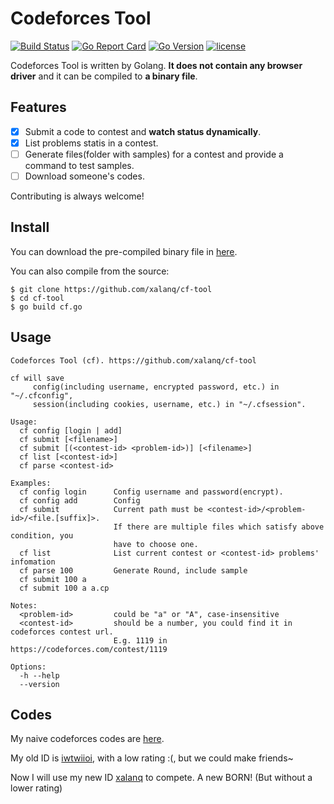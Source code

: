 # Codeforces Tool

[![Build Status](https://travis-ci.org/xalanq/cf-tool.svg?branch=master)](https://travis-ci.org/xalanq/cf-tool)
[![Go Report Card](https://goreportcard.com/badge/github.com/xalanq/cf-tool)](https://goreportcard.com/report/github.com/xalanq/cf-tool)
[![Go Version](https://img.shields.io/badge/go-%3E%3D1.6-green.svg)](https://github.com/golang)
[![license](https://img.shields.io/badge/license-MIT-%23373737.svg)](https://raw.githubusercontent.com/xalanq/cf-tool/master/LICENSE)

Codeforces Tool is written by Golang. **It does not contain any browser driver** and it can be compiled to **a binary file**.

## Features

* [x] Submit a code to contest and **watch status dynamically**.
* [x] List problems statis in a contest.
* [ ] Generate files(folder with samples) for a contest and provide a command to test samples.
* [ ] Download someone's codes.

Contributing is always welcome!

## Install

You can download the pre-compiled binary file in [here](https://github.com/xalanq/cf-tool/releases).

You can also compile from the source:

```
$ git clone https://github.com/xalanq/cf-tool
$ cd cf-tool
$ go build cf.go
```

## Usage

```plain
Codeforces Tool (cf). https://github.com/xalanq/cf-tool

cf will save
     config(including username, encrypted password, etc.) in "~/.cfconfig",
     session(including cookies, username, etc.) in "~/.cfsession".

Usage:
  cf config [login | add]
  cf submit [<filename>]
  cf submit [(<contest-id> <problem-id>)] [<filename>]
  cf list [<contest-id>]
  cf parse <contest-id>

Examples:
  cf config login      Config username and password(encrypt).
  cf config add        Config
  cf submit            Current path must be <contest-id>/<problem-id>/<file.[suffix]>.
                       If there are multiple files which satisfy above condition, you
                       have to choose one.
  cf list              List current contest or <contest-id> problems' infomation
  cf parse 100         Generate Round, include sample
  cf submit 100 a
  cf submit 100 a a.cp

Notes:
  <problem-id>         could be "a" or "A", case-insensitive
  <contest-id>         should be a number, you could find it in codeforces contest url.
                       E.g. 1119 in https://codeforces.com/contest/1119

Options:
  -h --help
  --version
```

## Codes

My naive codeforces codes are [here](./codes).

My old ID is [iwtwiioi](https://codeforces.com/profile/iwtwiioi), with a low rating :(, but we could make friends~

Now I will use my new ID [xalanq](https://codeforces.com/profile/xalanq) to compete. A new BORN! (But without a lower rating)
